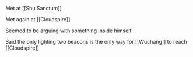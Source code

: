 Met at [[Shu Sanctum]]

Met again at [[Cloudspire]]

Seemed to be arguing with something inside himself

Said the only lighting two beacons is the only way for [[Wuchang]] to reach [[Cloudspire]]